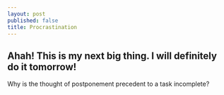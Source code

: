 ```yaml
---
layout: post
published: false
title: Procrastination
---
```

## Ahah! This is my next big thing. I will definitely do it tomorrow! 

Why is the thought of postponement precedent to a task incomplete? 